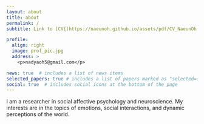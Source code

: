 ```yaml
---
layout: about
title: about
permalink: /
subtitle: Link to [CV{(https://naeunoh.github.io/assets/pdf/CV_NaeunOh.pdf}

profile:
  align: right
  image: prof_pic.jpg
  address: >
    <p>nadyaoh5@gmail.com</p>

news: true  # includes a list of news items
selected_papers: true # includes a list of papers marked as "selected={true}"
social: true  # includes social icons at the bottom of the page
---
```


I am a researcher in social affective psychology and neuroscience. My interests are in the topics of emotions, social interactions, and dynamic perceptions of the world.
